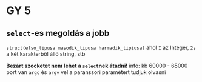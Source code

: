# GY 5
## `select`-es megoldás a jobb
`struct(elso_tipusa masodik_tipusa harmadik_tipiusa)` ahol `I` az Integer, `2s` a két karakterből álló string, stb

**Bezárt szocketet nem lehet a `select`nek átadni!**
info: kb 60000 - 65000  port van
`argc` és `argv` vel a paranssori paramétert tudjuk olvasni

